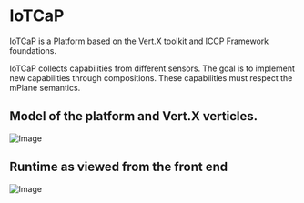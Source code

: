 # IoTCaP 

IoTCaP is a Platform based on the Vert.X toolkit and ICCP Framework foundations. 

IoTCaP collects capabilities from different sensors. The goal is to implement new capabilities through compositions. These capabilities must respect the mPlane semantics.

## Model of the platform and Vert.X verticles.

![Image](https://image.ibb.co/mzFNRF/Untitled.png)

## Runtime as viewed from the front end 

![Image](https://i.imgur.com/MK5lmk8.png)
